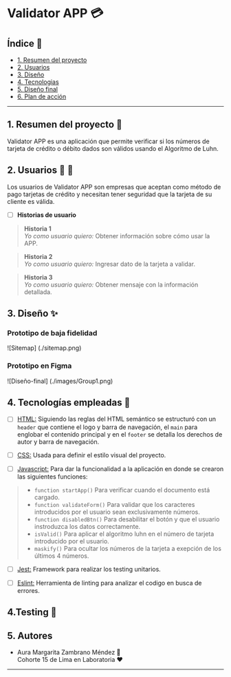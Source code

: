 # Validator APP :credit_card:

## Índice :page_facing_up:

- [1. Resumen del proyecto](#1-resumen-del-proyecto)
- [2. Usuarios](#2-usuarios)
- [3. Diseño](#3-diseño)
- [4. Tecnologias](#4-tecnologias-empleadas)
- [5. Diseño final](#5-diseño-final)
- [6. Plan de acción](#6-plan-de-accion)

---

## 1. Resumen del proyecto :pencil:

Validator APP es una aplicación que permite verificar si los números de tarjeta de crédito o débito dados son válidos usando el Algoritmo de Luhn.

## 2. Usuarios :woman: :man:

Los usuarios de Validator APP son empresas que aceptan como método de pago tarjetas de crédito y necesitan tener seguridad que la tarjeta de su cliente es válida.

- [ ] **Historias de usuario**

> **Historia 1**  
*Yo como usuario quiero:* Obtener información sobre cómo usar la APP.

> **Historia 2**  
*Yo como usuario quiero:* Ingresar dato de la tarjeta a validar.

> **Historia 3**  
*Yo como usuario quiero:* Obtener mensaje con la información detallada.

## 3. Diseño :sparkles:

### Prototipo de baja fidelidad

![Sitemap] (./sitemap.png)

### Prototipo en Figma

![Diseño-final] (./images/Group1.png)

## 4. Tecnologías empleadas :hammer:

- [ ] [HTML:](https://developer.mozilla.org/es/docs/Web/HTML) Siguiendo las reglas del HTML semántico se estructuró con un `header` que contiene el logo y barra de navegación, el `main` para englobar el contenido principal y en el `footer` se detalla los derechos de autor y barra de navegación.

- [ ] [CSS:](https://developer.mozilla.org/es/docs/Web/CSS) Usada para definir el estilo visual del proyecto.

- [ ] [Javascript:](https://developer.mozilla.org/es/docs/Web/JavaScript) Para dar la funcionalidad a la aplicación en donde se crearon las siguientes funciones:

> - `function startApp()` Para verificar cuando el documento está cargado.
> - `function validateForm()` Para validar que los caracteres introducidos por el usuario sean exclusivamente números.
> - `function disabledBtn()` Para desabilitar el botón y que el usuario instroduzca los datos correctamente.
> - `isValid()` Para aplicar el algoritmo luhn en el número de tarjeta introducido por el usuario.
> - `maskify()` Para ocultar los números de la tarjeta a exepción de los últimos 4 números.

- [ ]  [Jest:](https://jestjs.io/docs/es-ES/getting-started) Framework para realizar los testing unitarios.

- [ ]  [Eslint:](https://jestjs.io/docs/es-ES/getting-started) Herramienta de linting para analizar el codigo en busca de errores.

## 4.Testing :wrench:


## 5. Autores
- Aura Margarita Zambrano Méndez :information_desk_person:  
Cohorte 15 de Lima en Laboratoria :hearts:
---
